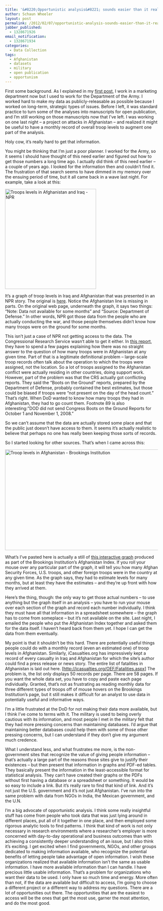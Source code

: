 ```yaml
---
title: '&#8220;Opportunistic analysis&#8221; sounds easier than it really is'
author: Schaun Wheeler
layout: post
permalink: /2012/02/07/opportunistic-analysis-sounds-easier-than-it-really-is/
jabber_published:
  - 1328671926
email_notification:
  - 1328671934
categories:
  - Data Collection
tags:
  - Afghanistan
  - datasets
  - military
  - open publication
  - opportunism
---
```

First some background. As I explained in my [first post][1], I work in a marketing department now but I used to work for the Department of the Army. I worked hard to make my data as publicly-releasable as possible because I worked on long-term, strategic types of issues. Before I left, it was standard practice to turn some of the analyses into manuscripts for open publication, and I&#8217;m still working on those manuscripts now that I&#8217;ve left. I was working on one last night &#8211; a project on attacks in Afghanistan &#8211; and realized it might be useful to have a monthly record of overall troop levels to augment one part of the analysis.<!--more-->

Holy cow, it&#8217;s really hard to get that information.

You might be thinking that I&#8217;m just a poor planner. I worked for the Army, so it seems I should have thought of this need earlier and figured out how to get those numbers a long time ago. I actually did think of this need earlier &#8211; a couple of years ago. I looked for the information then and couldn&#8217;t find it. The frustration of that search seems to have dimmed in my memory over the ensuing period of time, but it all came back in a wave last night. For example, take a look at this:

[<img class="alignnone size-full wp-image-50" title="IMAGE_afghan-iraq-troops" src="http://housesofstones.github.io/wp-content/uploads/2012/02/image_afghan-iraq-troops1.gif" alt="Troops levels in Afghanistan and Iraq - NPR" width="300" height="330" />][2]

It&#8217;s a graph of troop levels in Iraq and Afghanistan that was presented in an NPR story. The original is [here][3]. Notice the Afghanistan line is missing in parts. On the original web page, underneath the graph, it says two things: &#8220;Note: Data not available for some months&#8221; and &#8220;Source: Department of Defense.&#8221; In other words, NPR got those data from the people who are actually conducting the war, and those people themselves didn&#8217;t know how many troops were on the ground for some months.

This isn&#8217;t just a case of NPR not getting access to the data. The Congressional Research Service wasn&#8217;t able to get it either. In [this report][4], they have to spend a few pages explaining how there was no straight answer to the question of how many troops were in Afghanistan at any given time. Part of that is a legitimate definitional problem &#8211; large-scale troop records often talk about the operation to which the troops were assigned, not the location. So a lot of troops assigned to the Afghanistan conflict were actually residing in other countries, doing support work. However, part of the problem was that the CRS actually got conflicting reports. They said the &#8220;Boots on the Ground&#8221; reports, prepared by the Department of Defense, probably contained the best estimates, but those could be biased if troops were &#8220;not present on the day of the head count.&#8221; That&#8217;s right. When DoD wanted to know how many troops they had in Afghanistan, they had to go count them. Footnote 89 is also interesting:&#8221;DOD did not send Congress Boots on the Ground Reports for October 1 and November 1, 2008.&#8221;

So we can&#8217;t assume that the data are actually stored some place and that the public just doesn&#8217;t have access to them. It seems it&#8217;s actually realistic to believe that perhaps no one has really been keeping those sorts of records.

So I started looking for other sources. That&#8217;s when I came across this:

[<img class="alignnone size-full wp-image-51" title="IMAGE_Brookings_afghanistan" src="http://housesofstones.github.io/wp-content/uploads/2012/02/image_brookings_afghanistan1.jpg" alt="Troop levels in Afghanistan - Brookings Institution" width="590" height="332" />][5]

What&#8217;s I&#8217;ve pasted here is actually a still of [this interactive graph][6] produced as part of the Brookings Institution&#8217;s Afghanistan Index. If you roll your mouse over any particular part of the graph, it will tell you how many Afghan Security Forces, U.S. troops, and other foreign troops were in the country at any given time. As the graph says, they had to estimate levels for many months, but at least they have the estimates &#8211; and they&#8217;re up front with how they arrived at them.

Here&#8217;s the thing, though: the only way to get those actual numbers &#8211; to use anything but the graph itself in an analysis &#8211; you have to run your mouse over each section of the graph and record each number individually. I think they must have all that information in a spreadsheet somewhere &#8211; the graph has to come from someplace &#8211; but it&#8217;s not available on the site. Last night, I emailed the people who put the Afghanistan Index together and asked them for the data itself. I haven&#8217;t heard back from them yet. I hope I can get the data from them eventually.

My point is that it shouldn&#8217;t be this hard. There are potentially useful things people could do with a monthly record (even an estimated one) of troop levels in Afghanistan. Similarly, iCasualties.org has impressively kept a record of every casualty in Iraq and Afghanistan for which the site&#8217;s author could find a press release or news story. The entire list of fatalities in Afghanistan is laid out here. [http://icasualties.org/OEF/Fatalities.aspx] The problem is, the list only displays 50 records per page. There are 58 pages. If you want the whole data set, you have to copy and paste each page individually. Granted, that&#8217;s not as frustrating as reading monthly data for three different types of troops off of mouse hovers on the Brookings Institution&#8217;s page, but it still makes it difficult for an analyst to use data in potentially useful and informative ways.

I&#8217;m a little frustrated at the DoD for not making their data more available, but I think I&#8217;ve come to terms with it. The military is used to being overly cautious with its information, and most people I met in the military felt that they had more pressing concerns than maintaining databases. I&#8217;d argue that maintaining better databases could help them with some of those other pressing concerns, but I can understand if they don&#8217;t give my argument much credence.

What I understand less, and what frustrates me more, is the non-government sites that recognize the value of giving people information &#8211; that&#8217;s actually a large part of the reasons those sites give to justify their existences &#8211; but then present that information in graphs and PDF-ed tables. They basically present the information in the least-accessible format for statistical analysis. They can&#8217;t have created their graphs or the PDFs without first having a database or a spreadsheet or something. It would be so easy to include a link. But it&#8217;s really rare to find that kind of link. And it&#8217;s not just the U.S. government and it&#8217;s not just Afghanistan. I&#8217;ve run into the same problem with data from NGOs in India, the Mexican government, and the U.N.

I&#8217;m a big advocate of opportunistic analysis. I think some really insightful stuff has come from people who took data that was just lying around in different places, put all of it together in one place, and then employed some rigorous analytic tools to find patterns. I think that kind of work is not only necessary in research environments where a researcher&#8217;s employer is more concerned with day-to-day operational and business outcomes than with achieving a consistently deeper understanding of an issue, but I also think it&#8217;s exciting. I get excited when I find governments, NGOs, and other groups dedicated to making information available, who recognize the potential benefits of letting people take advantage of open information. I wish these organizations realized that available information isn&#8217;t the same as usable information. I have more available information than I can handle. I have precious little usable information. That&#8217;s a problem for organizations who want their data to be used. I only have so much time and energy. More often than not, if the data are available but difficult to access, I&#8217;m going to choose a different project or a different way to address my questions. There are a lot of opportunities out there. The opportunities that are the easiest to access will be the ones that get the most use, garner the most attention, and do the most good.

 [1]: http://houseofstones.wordpress.com/2012/01/29/good-research-usually-needs-walls-hard-ones/
 [2]: http://housesofstones.github.io/wp-content/uploads/2012/02/image_afghan-iraq-troops1.gif
 [3]: http://www.npr.org/2011/06/10/137102440/q-a-can-the-u-s-find-success-in-afghanistan
 [4]: http://www.fas.org/sgp/crs/natsec/R40682.pdf
 [5]: http://housesofstones.github.io/wp-content/uploads/2012/02/image_brookings_afghanistan1.jpg
 [6]: http://www.brookings.edu/foreign-policy/afghanistan-index.aspx